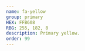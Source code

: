 ```yaml
---
name: fa-yellow
group: primary
HEX: FFB608
RBG: 255, 182, 8
description: Primary yellow.
order: 99
---
```

